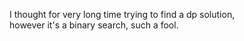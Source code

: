 I thought for very long time trying to find a dp solution,\
however it's a binary search, such a fool.